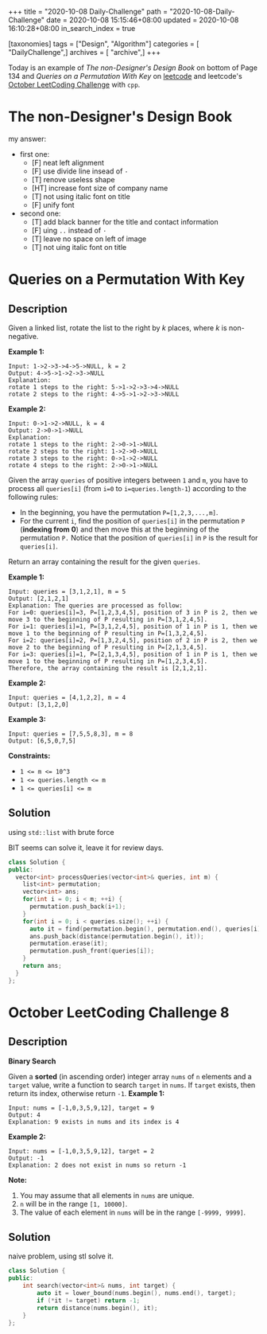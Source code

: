 +++
title = "2020-10-08 Daily-Challenge"
path = "2020-10-08-Daily-Challenge"
date = 2020-10-08 15:15:46+08:00
updated = 2020-10-08 16:10:28+08:00
in_search_index = true

[taxonomies]
tags = ["Design", "Algorithm"]
categories = [ "DailyChallenge",]
archives = [ "archive",]
+++

Today is an example of *The non-Designer's Design Book* on bottom of Page 134 and *Queries on a Permutation With Key* on [leetcode](https://leetcode.com/problems/queries-on-a-permutation-with-key/) and leetcode's [October LeetCoding Challenge](https://leetcode.com/explore/challenge/card/october-leetcoding-challenge/560/week-2-october-8th-october-14th/3488//) with `cpp`.

<!-- more -->

# The non-Designer's Design Book

my answer:

- first one:
  - [F] neat left alignment
  - [F] use divide line insead of `·`
  - [T] renove useless shape
  - [HT] increase font size of company name
  - [T] not using italic font on title
  - [F] unify font
- second one:
  - [T] add black banner for the title and contact information
  - [F] uing `..` instead of `·`
  - [T] leave no space on left of image
  - [T] not uing italic font on title

# Queries on a Permutation With Key

## Description

Given a linked list, rotate the list to the right by *k* places, where *k* is non-negative.

**Example 1:**

```
Input: 1->2->3->4->5->NULL, k = 2
Output: 4->5->1->2->3->NULL
Explanation:
rotate 1 steps to the right: 5->1->2->3->4->NULL
rotate 2 steps to the right: 4->5->1->2->3->NULL
```

**Example 2:**

```
Input: 0->1->2->NULL, k = 4
Output: 2->0->1->NULL
Explanation:
rotate 1 steps to the right: 2->0->1->NULL
rotate 2 steps to the right: 1->2->0->NULL
rotate 3 steps to the right: 0->1->2->NULL
rotate 4 steps to the right: 2->0->1->NULL
```

Given the array `queries` of positive integers between `1` and `m`, you have to process all `queries[i]` (from `i=0` to `i=queries.length-1`) according to the following rules:

- In the beginning, you have the permutation `P=[1,2,3,...,m]`.
- For the current `i`, find the position of `queries[i]` in the permutation `P` (**indexing from 0**) and then move this at the beginning of the permutation `P.` Notice that the position of `queries[i]` in `P` is the result for `queries[i]`.

Return an array containing the result for the given `queries`.

**Example 1:**

```
Input: queries = [3,1,2,1], m = 5
Output: [2,1,2,1] 
Explanation: The queries are processed as follow: 
For i=0: queries[i]=3, P=[1,2,3,4,5], position of 3 in P is 2, then we move 3 to the beginning of P resulting in P=[3,1,2,4,5]. 
For i=1: queries[i]=1, P=[3,1,2,4,5], position of 1 in P is 1, then we move 1 to the beginning of P resulting in P=[1,3,2,4,5]. 
For i=2: queries[i]=2, P=[1,3,2,4,5], position of 2 in P is 2, then we move 2 to the beginning of P resulting in P=[2,1,3,4,5]. 
For i=3: queries[i]=1, P=[2,1,3,4,5], position of 1 in P is 1, then we move 1 to the beginning of P resulting in P=[1,2,3,4,5]. 
Therefore, the array containing the result is [2,1,2,1].  
```

**Example 2:**

```
Input: queries = [4,1,2,2], m = 4
Output: [3,1,2,0]
```

**Example 3:**

```
Input: queries = [7,5,5,8,3], m = 8
Output: [6,5,0,7,5]
```

**Constraints:**

- `1 <= m <= 10^3`
- `1 <= queries.length <= m`
- `1 <= queries[i] <= m`


## Solution

using `std::list` with brute force

BIT seems can solve it, leave it for review days.

``` cpp
class Solution {
public:
  vector<int> processQueries(vector<int>& queries, int m) {
    list<int> permutation;
    vector<int> ans;
    for(int i = 0; i < m; ++i) {
      permutation.push_back(i+1);
    }
    for(int i = 0; i < queries.size(); ++i) {
      auto it = find(permutation.begin(), permutation.end(), queries[i]);
      ans.push_back(distance(permutation.begin(), it));
      permutation.erase(it);
      permutation.push_front(queries[i]);
    }
    return ans;
  }
};
```

# October LeetCoding Challenge 8

## Description

**Binary Search**

Given a **sorted** (in ascending order) integer array `nums` of `n` elements and a `target` value, write a function to search `target` in `nums`. If `target` exists, then return its index, otherwise return `-1`.
**Example 1:**

```
Input: nums = [-1,0,3,5,9,12], target = 9
Output: 4
Explanation: 9 exists in nums and its index is 4
```

**Example 2:**

```
Input: nums = [-1,0,3,5,9,12], target = 2
Output: -1
Explanation: 2 does not exist in nums so return -1
```

**Note:**

1. You may assume that all elements in `nums` are unique.
2. `n` will be in the range `[1, 10000]`.
3. The value of each element in `nums` will be in the range `[-9999, 9999]`.

## Solution

naive problem, using stl solve it.

``` cpp
class Solution {
public:
    int search(vector<int>& nums, int target) {
        auto it = lower_bound(nums.begin(), nums.end(), target);
        if (*it != target) return -1;
        return distance(nums.begin(), it);
    }
};
```